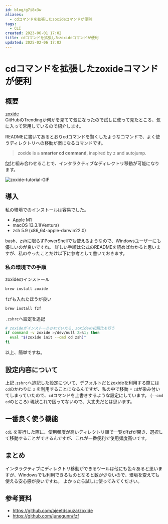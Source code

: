 ```yaml
---
id: blog/g7i8x3w
aliases:
  - cdコマンドを拡張したzoxideコマンドが便利
tags:
  - CLI
created: 2023-06-01 17:02
title: cdコマンドを拡張したzoxideコマンドが便利
updated: 2025-02-06 17:02
---
```


# cdコマンドを拡張したzoxideコマンドが便利

## 概要

[zoxide](https://github.com/ajeetdsouza/zoxide)  
GitHubのTrendingか何かを見てて気になったので試しに使って見たところ、気に入って常用しているので紹介します。

READMEに書いてあるとおりcdコマンドを賢くしたようなコマンドで、よく使うディレクトリへの移動が楽になるコマンドです。

> zoxide is a **smarter cd command**, inspired by z and autojump.

[fzf](https://github.com/junegunn/fzf)と組み合わせることで、インタラクティブなディレクトリ移動が可能になります。

![zoxide-tutorial-GIF](https://raw.githubusercontent.com/ajeetdsouza/zoxide/main/contrib/tutorial.webp)

## 導入

私の環境でのインストールは容易でした。

- Apple M1
- macOS 13.3.1(Ventura)
- zsh 5.9 (x86_64-apple-darwin22.0)

bash、zshに限らずPowerShellでも使えるようなので、Windowsユーザーにも優しいのが良いですね。
詳しい手順は公式のREADMEを読めばわかると思いますが、私のやったことだけ以下に参考として書いておきます。

### 私の環境での手順

zoxideのインストール

```bash
brew install zoxide
```

`fzf`も入れたほうが良い

```bash
brew install fzf
```

`.zshrc`へ設定を追記

```zsh
# zoxideがインストールされていたら、zoxideの初期化を行う
if command -v zoxide >/dev/null 2>&1; then
  eval "$(zoxide init --cmd cd zsh)"
fi
```

以上、簡単ですね。

## 設定内容について

上記`.zshrc`へ追記した設定について、デフォルトだとzoxideを利用する際には `cd`のかわりに `z` を利用することになるんですが、私の中で移動 = `cd`が染み付いてしまっていたので、`cd`コマンドを上書きするような設定にしています。 (`--cmd cd`のところ)
現状これで困ってないので、大丈夫だとは思います。

## 一番良く使う機能

`cdi` を実行した際に、使用頻度が高いディレクトリ順で一覧がfzfが開き、選択して移動することができるんですが、これが一番便利で使用頻度高いです。

## まとめ

インタラクティブにディレクトリ移動ができるツールは他にも色々あると思いますが、Windowsでも利用できるものとなると数が少ないので、環境を変えても使える安心感が良いですね。
よかったら試しに使ってみてください。

## 参考資料

- https://github.com/ajeetdsouza/zoxide
- https://github.com/junegunn/fzf
